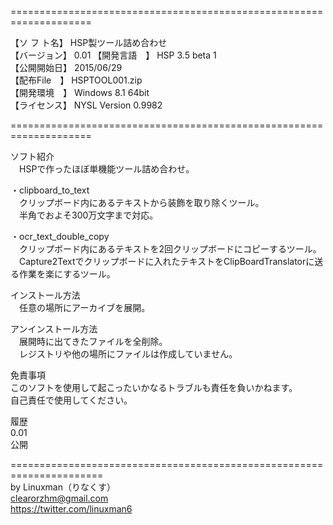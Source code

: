  ====================================================================  

【ソ フ ト名】 HSP製ツール詰め合わせ  
【バージョン】 0.01 
【開発言語　】 HSP 3.5 beta 1  
【公開開始日】 2015/06/29  
【配布File　】 HSPTOOL001.zip  
【開発環境　】 Windows 8.1 64bit  
【ライセンス】 NYSL Version 0.9982  

 ====================================================================  

ソフト紹介  
　HSPで作ったほぼ単機能ツール詰め合わせ。  

・clipboard_to_text  
　クリップボード内にあるテキストから装飾を取り除くツール。  
　半角でおよそ300万文字まで対応。  

・ocr_text_double_copy  
　クリップボード内にあるテキストを2回クリップボードにコピーするツール。  
　Capture2Textでクリップボードに入れたテキストをClipBoardTranslatorに送る作業を楽にするツール。  



インストール方法  
　任意の場所にアーカイブを展開。  

アンインストール方法  
　展開時に出てきたファイルを全削除。  
　レジストリや他の場所にファイルは作成していません。  


免責事項  
このソフトを使用して起こったいかなるトラブルも責任を負いかねます。  
自己責任で使用してください。  


履歴  
0.01  
公開

======================================================================  
by Linuxman（りなくす）  
clearorzhm@gmail.com  
https://twitter.com/linuxman6


















